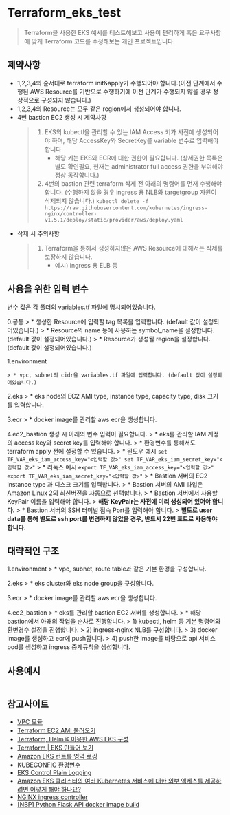 Terraform_eks_test
==================
> Terraform을 사용한 EKS 예시를 테스트해보고
> 사용이 편리하게 혹은 요구사항에 맞게 Terraform 코드를 수정해보는 개인 프로젝트입니다.  
   
   
## 제약사항
* 1,2,3,4의 순서대로 terraform init&apply가 수행되어야 합니다.(이전 단계에서 수행된 AWS Resource를 기반으로 수행하기에 이전 단계가 수행되지 않을 경우 정상적으로 구성되지 않습니다.)
* 1,2,3,4의 Resource는 모두 같은 region에서 생성되어야 합니다.
* 4번 bastion EC2 생성 시 제약사항
  > 1. EKS의 kubectl을 관리할 수 있는 IAM Access 키가 사전에 생성되어야 하며, 해당 AccessKey와 SecretKey를 variable 변수로 입력해야 합니다.
  > 	* 해당 키는 EKS와 ECR에 대한 권한이 필요합니다.   (상세권한 목록은 별도 확인필요, 현재는 administrator full access 권한을 부여해야 정상 동작합니다.)
  > 2. 4번의 bastion 관련 terraform 삭제 전 아래의 명령어를 먼저 수행해야 합니다.   (수행하지 않을 경우 ingress 용 NLB와 targetgroup 자원이 삭제되지 않습니다.)
        ```
        kubectl delete -f https://raw.githubusercontent.com/kubernetes/ingress-nginx/controller-v1.5.1/deploy/static/provider/aws/deploy.yaml
        ```
* 삭제 시 주의사항
  > 1. Terraform을 통해서 생성하지않은 AWS Resource에 대해서는 삭제를 보장하지 않습니다.
  > 	* 예시) ingress 용 ELB 등  
   
   
## 사용을 위한 입력 변수
변수 값은 각 폴더의 variables.tf 파일에 명시되어있습니다.
   
0.공통
    > * 생성한 Resource에 입력할 tag 목록을 입력합니다. (default 값이 설정되어있습니다.)
    > * Resource의 name 등에 사용하는 symbol_name을 설정합니다. (default 값이 설정되어있습니다.)
    > * Resource가 생성될 region을 설정합니다. (default 값이 설정되어있습니다.)
   
1.environment

    > * vpc, subnet의 cidr을 variables.tf 파일에 입력합니다. (default 값이 설정되어있습니다.)
   
2.eks
    > * eks node의 EC2 AMI type, instance type, capacity type, disk 크기를 입력합니다.
   
3.ecr
    > * docker image를 관리할 aws ecr을 생성합니다.
   
4.ec2_bastion 생성 시 아래의 변수 입력이 필요합니다.
	> * eks를 관리할 IAM 계정의 access key와 secret key를 입력해야 합니다.
		> * 환경변수를 통해서도 terraform apply 전에 설정할 수 있습니다.
			> * 윈도우 예시
			```
		    set TF_VAR_eks_iam_access_key="<입력할 값>"
		    set TF_VAR_eks_iam_secret_key="<입력할 값>"
			```
			> * 리눅스 예시
			```
			export TF_VAR_eks_iam_access_key="<입력할 값>"
			export TF_VAR_eks_iam_secret_key="<입력할 값>"
			```
	> * Bastion 서버의 EC2 instance type 과 디스크 크기를 입력합니다.
	> * Bastion 서버의 AMI 타입은 Amazon Linux 2의 최신버전을 자동으로 선택합니다.
	> * Bastion 서버에서 사용할 KeyPair 이름을 입력해야 합니다.
		> **해당 KeyPair는 사전에 미리 생성되어 있어야 합니다.**
	> * Bastion 서버의 SSH 터미널 접속 Port를 입력해야 합니다.
		> **별도로 user data를 통해 별도로 ssh port를 변경하지 않았을 경우, 반드시 22번 포트로 사용해야 합니다.**
   
   
## 대략적인 구조
1.environment
	> * vpc, subnet, route table과 같은 기본 환경을 구성합니다.
   
2.eks
	> * eks cluster와 eks node group을 구성합니다.
   
3.ecr
	> * docker image를 관리할 aws ecr을 생성합니다.
   
4.ec2_bastion
	> * eks를 관리할 bastion EC2 서버를 생성합니다.
	> * 해당 bastion에서 아래의 작업을 순차로 진행합니다.
		> 1) kubectl, helm 등 기본 명령어와 환변경수 설정을 진행합니다.
		> 2) ingress-nginx NLB를 구성합니다.
		> 3) docker image를 생성하고 ecr에 push합니다.
		> 4) push한 image를 바탕으로 api 서비스 pod를 생성하고 ingress 중계규칙을 생성합니다.
   
   
## 사용예시
```

```  
   
   
## 참고사이트
* [VPC 모듈](https://github.com/terraform-aws-modules/terraform-aws-vpc)
* [Terraform EC2 AMI 불러오기](https://www.hashicorp.com/blog/hashicorp-terraform-supports-amazon-linux-2)
* [Terraform, Helm을 이용한 AWS EKS 구성](http://dveamer.github.io/backend/TerrafromAwsEks.html)
* [Terraform | EKS 만들어 보기](https://no-easy-dev.tistory.com/39)
* [Amazon EKS 컨트롤 영역 로깅](https://docs.aws.amazon.com/ko_kr/eks/latest/userguide/control-plane-logs.html)
* [KUBECONFIG 환경변수](https://nayoungs.tistory.com/entry/Kubernetes-Kubeconfig)
* [EKS Control Plain Logging](https://registry.terraform.io/providers/hashicorp/aws/latest/docs/resources/eks_cluster#enabling-control-plane-logging)
* [Amazon EKS 클러스터의 여러 Kubernetes 서비스에 대한 외부 액세스를 제공하려면 어떻게 해야 하나요?](https://aws.amazon.com/ko/premiumsupport/knowledge-center/eks-access-kubernetes-services/)
* [NGINX ingress controller](https://kubernetes.github.io/ingress-nginx/deploy/#network-load-balancer-nlb)
* [[NBP] Python Flask API docker image build](https://do-hansung.tistory.com/48)
   